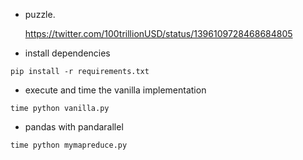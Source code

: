 
+ puzzle.

    https://twitter.com/100trillionUSD/status/1396109728468684805


+ install dependencies
```
pip install -r requirements.txt
```

+ execute and time the vanilla implementation
```
time python vanilla.py
```

+ pandas with pandarallel
```
time python mymapreduce.py
```

